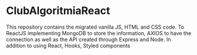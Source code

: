 # ClubAlgoritmiaReact
This repository contains the migrated vanilla JS, HTML and CSS code. To ReactJS implementing MongoDB to store the information, AXIOS to have the connection as well as the API created through Express and Node.  In addition to using React, Hooks, Styled components
